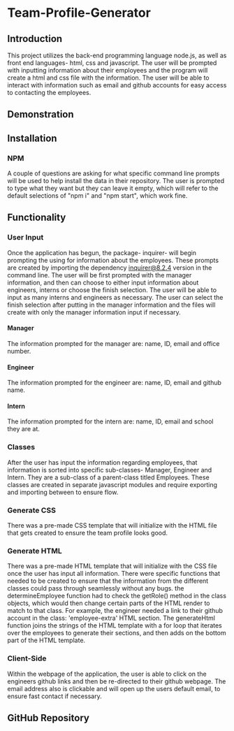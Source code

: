 # Team-Profile-Generator
## Introduction
This project utilizes the back-end programming language node.js, as well as front end languages- html, css and javascript. The user will be prompted with inputting information about their employees and the program will create a html and css file with the information. The user will be able to interact with information such as email and github accounts for easy access to contacting the employees.

## Demonstration
<!--PROVIDE LINK OF THE DEMONSTRATION HERE-->

## Installation
### NPM
A couple of questions are asking for what specific command line prompts will be used to help install the data in their repository. The user is prompted to type what they want but they can leave it empty, which will refer to the default selections of "npm i" and "npm start", which work fine.

## Functionality
### User Input
Once the application has begun, the package- inquirer- will begin prompting the using for information about the employees. These prompts are created by importing the dependency inquirer@8.2.4 version in the command line. The user will be first prompted with the manager information, and then can choose to either input information about engineers, interns or choose the finish selection. The user will be able to input as many interns and engineers as necessary. The user can select the finish selection after putting in the manager information and the files will create with only the manager information input if necessary. 
#### Manager
The information prompted for the manager are: name, ID, email and office number.
#### Engineer
The information prompted for the engineer are: name, ID, email and github name.
#### Intern
The information prompted for the intern are: name, ID, email and school they are at.

<!--PUT IN SCREENSHOT OF THE USER INPUT WITH A SELECTION OF ENGINEER AND INTERN AND THEN NONE-->
### Classes
After the user has input the information regarding employees, that information is sorted into specific sub-classes- Manager, Engineer and Intern. They are a sub-class of a parent-class titled Employees. These classes are created in separate javascript modules and require exporting and importing between to ensure flow.

### Generate CSS
There was a pre-made CSS template that will initialize with the HTML file that gets created to ensure the team profile looks good.

### Generate HTML
There was a pre-made HTML template that will initialize with the CSS file once the user has input all information. There were specific functions that needed to be created to ensure that the information from the different classes could pass through seamlessly without any bugs. the determineEmployee function had to check the getRole() method in the class objects, which would then change certain parts of the HTML render to match to that class. For example, the engineer needed a link to their github account in the class: 'employee-extra' HTML section. The generateHtml function joins the strings of the HTML template with a for loop that iterates over the employees to generate their sections, and then adds on the bottom part of the HTML template.

<!--ADD IN A SCREENSHOT OF THE CODE BLOCK THAT DETERMINES THE ENGINEER GITHUB LINK-->

### Client-Side
Within the webpage of the application, the user is able to click on the engineers github links and then be re-directed to their github webpage. The email address also is clickable and will open up the users default email, to ensure fast contact if necessary.

<!--ADD IN A SCREENSHOT OF THE CLIENTSIDE WEB PAGE WITH THE CLICKABLE EMAIL AND GITHUB-->

<!--MAYBE ADD IN THE SAMPLE FOR THE PRJET, JUST DUNNO WHAT THE SAMPLE REALLY IS-->

## GitHub Repository
<!--ADD IN LINK TO GITHUB REPOSITORY-->